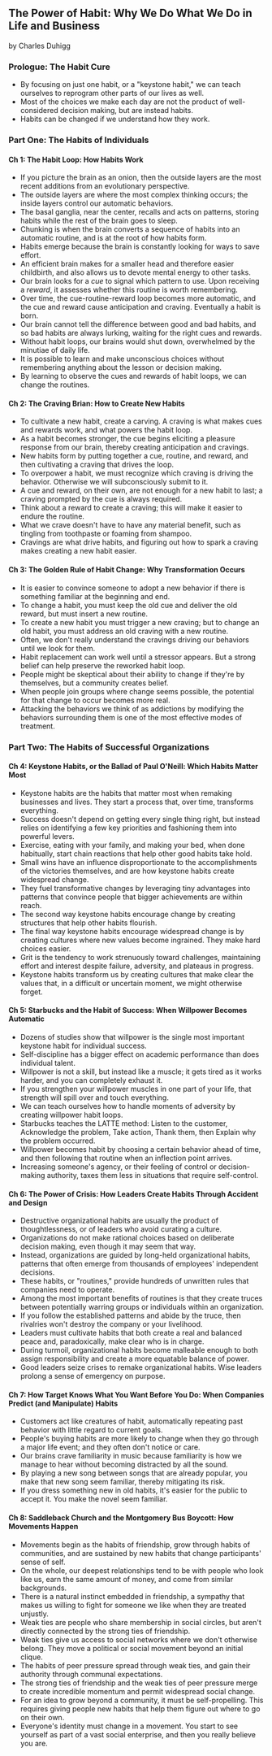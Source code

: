 ## The Power of Habit: Why We Do What We Do in Life and Business

by Charles Duhigg

### Prologue: The Habit Cure

* By focusing on just one habit, or a "keystone habit," we can teach ourselves to reprogram other parts of our lives as well.
* Most of the choices we make each day are not the product of well-considered decision making, but are instead habits.
* Habits can be changed if we understand how they work.

### Part One: The Habits of Individuals

#### Ch 1: The Habit Loop: How Habits Work

* If you picture the brain as an onion, then the outside layers are the most recent additions from an evolutionary perspective.
* The outside layers are where the most complex thinking occurs; the inside layers control our automatic behaviors.
* The basal ganglia, near the center, recalls and acts on patterns, storing habits while the rest of the brain goes to sleep.
* Chunking is when the brain converts a sequence of habits into an automatic routine, and is at the root of how habits form.
* Habits emerge because the brain is constantly looking for ways to save effort.
* An efficient brain makes for a smaller head and therefore easier childbirth, and also allows us to devote mental energy to other tasks.
* Our brain looks for a *cue* to signal which pattern to use. Upon receiving a *reward*, it assesses whether this routine is worth remembering.
* Over time, the cue-routine-reward loop becomes more automatic, and the cue and reward cause anticipation and craving. Eventually a habit is born. 
* Our brain cannot tell the difference between good and bad habits, and so bad habits are always lurking, waiting for the right cues and rewards.
* Without habit loops, our brains would shut down, overwhelmed by the minutiae of daily life.
* It is possible to learn and make unconscious choices without remembering anything about the lesson or decision making.
* By learning to observe the cues and rewards of habit loops, we can change the routines.

#### Ch 2: The Craving Brian: How to Create New Habits

* To cultivate a new habit, create a carving. A craving is what makes cues and rewards work, and what powers the habit loop.
* As a habit becomes stronger, the cue begins eliciting a pleasure response from our brain, thereby creating anticipation and cravings.
* New habits form by putting together a cue, routine, and reward, and then cultivating a craving that drives the loop.
* To overpower a habit, we must recognize which craving is driving the behavior. Otherwise we will subconsciously submit to it.
* A cue and reward, on their own, are not enough for a new habit to last; a craving prompted by the cue is always required.
* Think about a reward to create a craving; this will make it easier to endure the routine.
* What we crave doesn't have to have any material benefit, such as tingling from toothpaste or foaming from shampoo.
* Cravings are what drive habits, and figuring out how to spark a craving makes creating a new habit easier.

#### Ch 3: The Golden Rule of Habit Change: Why Transformation Occurs

* It is easier to convince someone to adopt a new behavior if there is something familiar at the beginning and end.
* To change a habit, you must keep the old cue and deliver the old reward, but must insert a new routine.
* To create a new habit you must trigger a new craving; but to change an old habit, you must address an old craving with a new routine.
* Often, we don't really understand the cravings driving our behaviors until we look for them.
* Habit replacement can work well until a stressor appears. But a strong belief can help preserve the reworked habit loop.
* People might be skeptical about their ability to change if they're by themselves, but a community creates belief.
* When people join groups where change seems possible, the potential for that change to occur becomes more real.
* Attacking the behaviors we think of as addictions by modifying the behaviors surrounding them is one of the most effective modes of treatment.

### Part Two: The Habits of Successful Organizations

#### Ch 4: Keystone Habits, or the Ballad of Paul O'Neill: Which Habits Matter Most

* Keystone habits are the habits that matter most when remaking businesses and lives. They start a process that, over time, transforms everything.
* Success doesn't depend on getting every single thing right, but instead relies on identifying a few key priorities and fashioning them into powerful levers.
* Exercise, eating with your family, and making your bed, when done habitually, start chain reactions that help other good habits take hold.
* Small wins have an influence disproportionate to the accomplishments of the victories themselves, and are how keystone habits create widespread change.
* They fuel transformative changes by leveraging tiny advantages into patterns that convince people that bigger achievements are within reach.
* The second way keystone habits encourage change by creating structures that help other habits flourish.
* The final way keystone habits encourage widespread change is by creating cultures where new values become ingrained. They make hard choices easier.
* Grit is the tendency to work strenuously toward challenges, maintaining effort and interest despite failure, adversity, and plateaus in progress.
* Keystone habits transform us by creating cultures that make clear the values that, in a difficult or uncertain moment, we might otherwise forget.

#### Ch 5: Starbucks and the Habit of Success: When Willpower Becomes Automatic

* Dozens of studies show that willpower is the single most important keystone habit for individual success.
* Self-discipline has a bigger effect on academic performance than does individual talent.
* Willpower is not a skill, but instead like a muscle; it gets tired as it works harder, and you can completely exhaust it.
* If you strengthen your willpower muscles in one part of your life, that strength will spill over and touch everything.
* We can teach ourselves how to handle moments of adversity by creating willpower habit loops.
* Starbucks teaches the LATTE method: Listen to the customer, Acknowledge the problem, Take action, Thank them, then Explain why the problem occurred.
* Willpower becomes habit by choosing a certain behavior ahead of time, and then following that routine when an inflection point arrives.
* Increasing someone's agency, or their feeling of control or decision-making authority, taxes them less in situations that require self-control.

#### Ch 6: The Power of Crisis: How Leaders Create Habits Through Accident and Design

* Destructive organizational habits are usually the product of thoughtlessness, or of leaders who avoid curating a culture.
* Organizations do not make rational choices based on deliberate decision making, even though it may seem that way.
* Instead, organizations are guided by long-held organizational habits, patterns that often emerge from thousands of employees' independent decisions.
* These habits, or "routines," provide hundreds of unwritten rules that companies need to operate.
* Among the most important benefits of routines is that they create truces between potentially warring groups or individuals within an organization.
* If you follow the established patterns and abide by the truce, then rivalries won't destroy the company or your livelihood.
* Leaders must cultivate habits that both create a real and balanced peace and, paradoxically, make clear who is in charge.
* During turmoil, organizational habits become malleable enough to both assign responsibility and create a more equatable balance of power.
* Good leaders seize crises to remake organizational habits. Wise leaders prolong a sense of emergency on purpose.

#### Ch 7: How Target Knows What You Want Before You Do: When Companies Predict (and Manipulate) Habits

* Customers act like creatures of habit, automatically repeating past behavior with little regard to current goals.
* People's buying habits are more likely to change when they go through a major life event; and they often don't notice or care.
* Our brains crave familiarity in music because familiarity is how we manage to hear without becoming distracted by all the sound.
* By playing a new song between songs that are already popular, you make that new song seem familiar, thereby mitigating its risk.
* If you dress something new in old habits, it's easier for the public to accept it. You make the novel seem familiar.

#### Ch 8: Saddleback Church and the Montgomery Bus Boycott: How Movements Happen

* Movements begin as the habits of friendship, grow through habits of communities, and are sustained by new habits that change participants' sense of self.
* On the whole, our deepest relationships tend to be with people who look like us, earn the same amount of money, and come from similar backgrounds.
* There is a natural instinct embedded in friendship, a sympathy that makes us willing to fight for someone we like when they are treated unjustly.
* Weak ties are people who share membership in social circles, but aren't directly connected by the strong ties of friendship.
* Weak ties give us access to social networks where we don't otherwise belong. They move a political or social movement beyond an initial clique.
* The habits of peer pressure spread through weak ties, and gain their authority through communal expectations.
* The strong ties of friendship and the weak ties of peer pressure merge to create incredible momentum and permit widespread social change.
* For an idea to grow beyond a community, it must be self-propelling. This requires giving people new habits that help them figure out where to go on their own.
* Everyone's identity must change in a movement. You start to see yourself as part of a vast social enterprise, and then you really believe you are.
